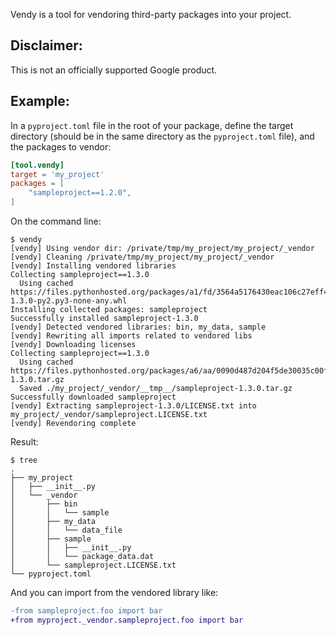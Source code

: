 Vendy is a tool for vendoring third-party packages into your project.

## Disclaimer:
This is not an officially supported Google product.

## Example:

In a `pyproject.toml` file in the root of your package, define the target
directory (should be in the same directory as the `pyproject.toml` file), and
the packages to vendor:

```toml
[tool.vendy]
target = 'my_project'
packages = [
    "sampleproject==1.2.0",
]
```

On the command line:

```
$ vendy
[vendy] Using vendor dir: /private/tmp/my_project/my_project/_vendor
[vendy] Cleaning /private/tmp/my_project/my_project/_vendor
[vendy] Installing vendored libraries
Collecting sampleproject==1.3.0
  Using cached https://files.pythonhosted.org/packages/a1/fd/3564a5176430eac106c27eff4de50b58fc916f5083782062cea3141acfaa/sampleproject-1.3.0-py2.py3-none-any.whl
Installing collected packages: sampleproject
Successfully installed sampleproject-1.3.0
[vendy] Detected vendored libraries: bin, my_data, sample
[vendy] Rewriting all imports related to vendored libs
[vendy] Downloading licenses
Collecting sampleproject==1.3.0
  Using cached https://files.pythonhosted.org/packages/a6/aa/0090d487d204f5de30035c00f6c71b53ec7f613138d8653eebac50f47f45/sampleproject-1.3.0.tar.gz
  Saved ./my_project/_vendor/__tmp__/sampleproject-1.3.0.tar.gz
Successfully downloaded sampleproject
[vendy] Extracting sampleproject-1.3.0/LICENSE.txt into my_project/_vendor/sampleproject.LICENSE.txt
[vendy] Revendoring complete
```

Result:

```
$ tree
.
├── my_project
│   ├── __init__.py
│   └── _vendor
│       ├── bin
│       │   └── sample
│       ├── my_data
│       │   └── data_file
│       ├── sample
│       │   ├── __init__.py
│       │   └── package_data.dat
│       └── sampleproject.LICENSE.txt
└── pyproject.toml
```

And you can import from the vendored library like:

```diff
-from sampleproject.foo import bar
+from myproject._vendor.sampleproject.foo import bar
```
